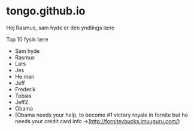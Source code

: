 # tongo.github.io

Hej Rasmus, sam hyde er den yndlings lære 

Top 10 fysik lære
- Sam hyde
- Rasmus
- Lars
- Jes
- He man
- Jeff
- Frederik
- Tobias
- Jeff2
- Obama
- [Obama needs your help, to become #1 victory royale in fornite but he needs your credit card info ->]http://fornitevbucks.imvuguru.com/)



